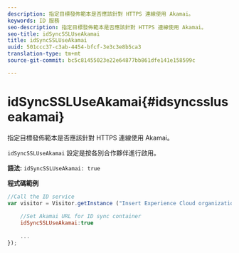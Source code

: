 ```yaml
---
description: 指定目標發佈範本是否應該針對 HTTPS 連線使用 Akamai。
keywords: ID 服務
seo-description: 指定目標發佈範本是否應該針對 HTTPS 連線使用 Akamai。
seo-title: idSyncSSLUseAkamai
title: idSyncSSLUseAkamai
uuid: 501ccc37-c3ab-4454-bfcf-3e3c3e8b5ca3
translation-type: tm+mt
source-git-commit: bc5c81455023e22e64877bb861dfe141e158599c

---
```



# idSyncSSLUseAkamai{#idsyncssluseakamai}

指定目標發佈範本是否應該針對 HTTPS 連線使用 Akamai。

`idSyncSSLUseAkamai` 設定是按各別合作夥伴進行啟用。

**語法:** `idSyncSSLUseAkamai: true`

**程式碼範例**

```js
//Call the ID service 
var visitor = Visitor.getInstance ("Insert Experience Cloud organization ID here",{ 
 
    //Set Akamai URL for ID sync container 
    idSyncSSLUseAkamai:true 
 
    ... 
});
```

